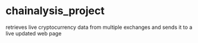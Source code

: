 # chainalysis_project
retrieves live cryptocurrency data from multiple exchanges and sends it to a live updated web page
